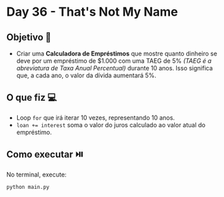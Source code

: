 # Day 36 - That's Not My Name

## Objetivo 🎯
- Criar uma **Calculadora de Empréstimos** que mostre quanto dinheiro se deve por um empréstimo de $1.000 com uma TAEG de 5% *(TAEG é a abreviatura de Taxa Anual Percentual)* durante 10 anos.
Isso significa que, a cada ano, o valor da dívida aumentará 5%.

## O que fiz 💻

- Loop `for` que irá iterar 10 vezes, representando 10 anos.
- `loan += interest` soma o valor do juros calculado ao valor atual do empréstimo.

## Como executar ⏯️
No terminal, execute:
```bash
python main.py